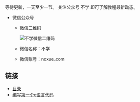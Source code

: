 等待更新，一天至少一节。 关注公众号 不学  即可了解教程最新动态。

* 微信公众号
    * 微信二维码
    
        ![不学微信二维码](images/weixin.jpg)
    
    * 微信名称：不学
    
    * 微信账号：noxue_com
    

## 链接

- [目录](summary.md)
- [编写第一个c语言代码](02.2.md) 